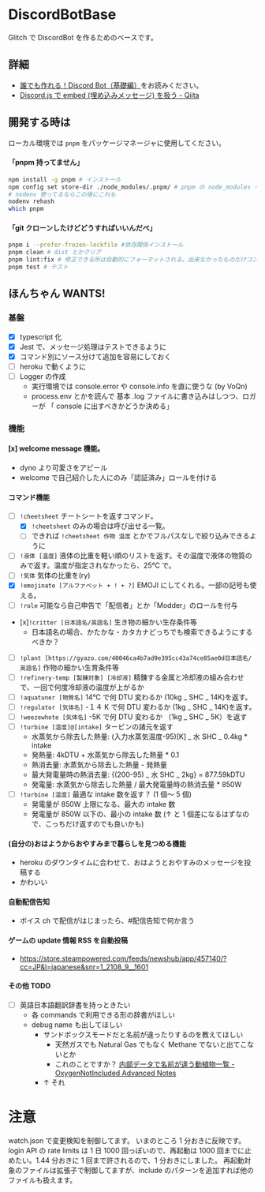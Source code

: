 # DiscordBotBase

Glitch で DiscordBot を作るためのベースです。

## 詳細

- [誰でも作れる！Discord Bot（基礎編）](https://note.com/exteoi/n/nf1c37cb26c41)をお読みください。
- [Discord.js で embed (埋め込みメッセージ) を扱う - Qiita](https://qiita.com/nedew/items/4e0c20c1a89e983a6992)

## 開発する時は

ローカル環境では `pnpm` をパッケージマネージャに使用してください。

#### 「pnpm 持ってません」
```sh
npm install -g pnpm # インストール
npm config set store-dir ./node_modules/.pnpm/ # pnpm の node_modules キャッシュの読み方を npm に教える
# nodenv 使ってるならこの後にこれも
nodenv rehash
which pnpm
```

#### 「git クローンしたけどどうすればいいんだべ」
```sh
pnpm i --prefer-frozen-lockfile #依存関係インストール
pnpm clean # dist とかクリア
pnpm lint:fix # 修正できる所は自動的にフォーマットされる。出来なかったものだけコンソールに出る
pnpm test # テスト
```

## ほんちゃん WANTS!

### 基盤
  - [x] typescript 化
  - [x] Jest で、メッセージ処理はテストできるように
  - [x] コマンド別にソース分けて追加を容易にしておく
  - [ ] heroku で動くように
  - [ ] Logger の作成
    - 実行環境では console.error や console.info を直に使うな (by VoQn)
    - process.env とかを読んで 基本 .log ファイルに書き込みはしつつ、ロガーが 「 console に出すべきかどうか決める」

### 機能
#### [x] welcome message 機能。
  - dyno より可愛さをアピール
  - welcome で自己紹介した人にのみ「認証済み」ロールを付ける
#### コマンド機能
  - [ ] `!cheetsheet` チートシートを返すコマンド。
    - [x] `!cheetsheet` のみの場合は呼び出せる一覧。
    - [ ] できれば `!cheetsheet 作物 温度` とかでフルパスなしで絞り込みできるように
  - [ ] `!液体 [温度]` 液体の比重を軽い順のリストを返す。その温度で液体の物質のみで返す。温度が指定されなかったら、25℃ で。
  - [ ] `!気体` 気体の比重を(ry)
  - [x] `!emojinate [アルファベット + ! + ?]` EMOJI にしてくれる。一部の記号も使える。
  - [ ] `!role` 可能なら自己申告で「配信者」とか「Modder」のロールを付与
  - [x]`!critter [日本語名/英語名]` 生き物の細かい生存条件等
    - 日本語名の場合、かたかな・カタカナどっちでも検索できるようにするべきか？
  - [ ] `!plant [https://gyazo.com/40046ca4b7ad9e395cc43a74ce85ae0d日本語名/英語名]` 作物の細かい生育条件等
  - [ ] `!refinery-temp [製錬対象] [冷却液]` 精錬する金属と冷却液の組み合わせで、一回で何度冷却液の温度が上がるか
  - [ ] `!aquatuner [物質名]` 14℃ で何 DTU 変わるか (10kg _ SHC _ 14K)を返す。
  - [ ] `!regulator [気体名]` -１４ K で何 DTU 変わるか (1kg _ SHC _ 14K)を返す。
  - [ ] `!weezewhote [気体名]` -5K で何 DTU 変わるか （1kg _ SHC _ 5K）を返す
  - [ ] `!turbine [温度]@[intake]` タービンの諸元を返す
    - 水蒸気から除去した熱量: (入力水蒸気温度-95)[K] _ 水 SHC _ 0.4kg \* intake
    - 発熱量: 4kDTU + 水蒸気から除去した熱量 \* 0.1
    - 熱消去量: 水蒸気から除去した熱量 - 発熱量
    - 最大発電量時の熱消去量: {(200-95) _ 水 SHC _ 2kg} = 877.59kDTU
    - 発電量: 水蒸気から除去した熱量 / 最大発電量時の熱消去量 \* 850W
  - [ ] `!turbine [温度]` 最適な intake 数を返す？ (1 個～ 5 個)
    - 発電量が 850W 上限になる、最大の intake 数
    - 発電量が 850W 以下の、最小の intake 数 (↑ と 1 個差になるはずなので、こっちだけ返すのでも良いかも)

#### (自分の)おはようからおやすみまで暮らしを見つめる機能
  - heroku のダウンタイムに合わせて、おはようとおやすみのメッセージを投稿する
  - かわいい
#### 自動配信告知
  - ボイス ch で配信がはじまったら、#配信告知で何か言う
#### ゲームの update 情報 RSS を自動投稿
  - https://store.steampowered.com/feeds/newshub/app/457140/?cc=JP&l=japanese&snr=1_2108_9__1601
#### その他 TODO
  - [ ] 英語日本語翻訳辞書を持っときたい
    - 各 commands で利用できる形の辞書がほしい
    - debug name も出してほしい
      - サンドボックスモードだと名前が違ったりするのを教えてほしい
        - 天然ガスでも Natural Gas でもなく Methane でないと出てこないとか
        - これのことですか？ [内部データで名前が違う動植物一覧 - OxygenNotIncluded Advanced Notes](https://scrapbox.io/OxygenNotIncluded/%E5%86%85%E9%83%A8%E3%83%87%E3%83%BC%E3%82%BF%E3%81%A7%E5%90%8D%E5%89%8D%E3%81%8C%E9%81%95%E3%81%86%E5%8B%95%E6%A4%8D%E7%89%A9%E4%B8%80%E8%A6%A7)
      -  ↑ それ   

# 注意

watch.json で変更検知を制御してます。
いまのところ 1 分おきに反映です。login API の rate limits は 1 日 1000 回っぽいので、再起動は 1000 回までに止めたい。1.44 分おきに 1 回まで許されるので、1 分おきにしました。
再起動対象のファイルは拡張子で制御してますが、include のパターンを追加すれば他のファイルも扱えます。
